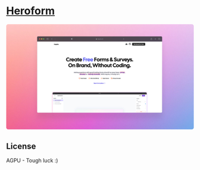 # [Heroform](https://heroform.io)

![Heroform Preview](/image.webp)

## License

AGPU - Tough luck :)
